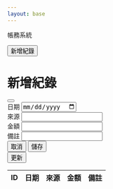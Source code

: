 ```yaml
---
layout: base
---
```


<p class="fs-2 text-center">帳務系統</p>
<button class="btn btn-primary" id="overview_btn_add" data-bs-toggle="modal"
    data-bs-target="#overview_modal_add">新增紀錄</button>
<div class="modal fade" id="overview_modal_add" tabindex="-1" aria-labelledby="overview_modal_add_label" aria-hidden="true">
    <div class="modal-dialog">
        <div class="modal-content">
            <div class="modal-header">
                <h1 class="modal-title fs-5" id="overview_modal_add_label">新增紀錄</h1>
                <button type="button" class="btn-close" data-bs-dismiss="modal" aria-label="Close"></button>
            </div>
            <div class="modal-body">
                <div class="mb-3">
                    <label for="overview_modal_add_date" class="form-label">日期</label>
                    <input type="date" class="form-control" id="overview_modal_add_date">
                </div>
                <div class="mb-3">
                    <label for="overview_modal_add_source" class="form-label">來源</label>
                    <input type="text" class="form-control" id="overview_modal_add_source">
                </div>
                <div class="mb-3">
                    <label for="overview_modal_add_amount" class="form-label">金額</label>
                    <input type="number" class="form-control" id="overview_modal_add_amount">
                </div>
                <div class="mb-3">
                    <label for="overview_modal_add_commit" class="form-label">備註</label>
                    <input type="text" class="form-control" id="overview_modal_add_commit">
                </div>
            </div>
            <div class="modal-footer">
                <button type="button" class="btn btn-secondary" data-bs-dismiss="modal">取消</button>
                <button type="button" class="btn btn-primary" id="overview_modal_add_save">儲存</button>
            </div>
        </div>
    </div>
</div>
<button class="btn" id="overview_btn_update">更新</button>
<table class="table">
    <thead>
        <tr>
            <th scope="col">ID</th>
            <th scope="col">日期</th>
            <th scope="col">來源</th>
            <th scope="col">金額</th>
            <th scope="col">備註</th>
        </tr>
    </thead>
    <tbody id="overview_tbody">
    </tbody>
</table>
<script type="module" src="assets/js/account_system.mjs"></script>